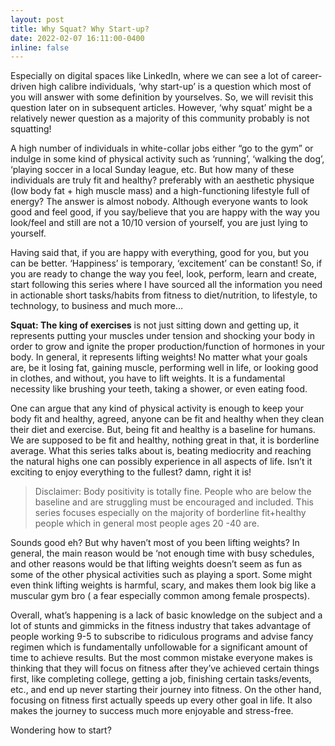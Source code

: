 ```yaml
---
layout: post
title: Why Squat? Why Start-up? 
date: 2022-02-07 16:11:00-0400
inline: false
---
```


Especially on digital spaces like LinkedIn, where we can see a lot of career-driven high calibre individuals, ‘why start-up’ is a question which most of you will answer with some definition by yourselves. So, we will revisit this question later on in subsequent articles. However, ‘why squat’ might be a relatively newer question as a majority of this community probably is not squatting!  

A high number of individuals in white-collar jobs either “go to the gym” or indulge in some kind of physical activity such as ‘running’, ‘walking the dog’, ‘playing soccer in a local Sunday league, etc. But how many of these individuals are truly fit and healthy? preferably with an aesthetic physique (low body fat + high muscle mass)  and a high-functioning lifestyle full of energy? The answer is almost nobody. Although everyone wants to look good and feel good, if you say/believe that you are happy with the way you look/feel and still are not a 10/10 version of yourself, you are just lying to yourself.  

Having said that, if you are happy with everything, good for you, but you can be better. ‘Happiness’ is temporary, ‘excitement’ can be constant! So, if you are ready to change the way you feel, look, perform, learn and create, start following this series where I have sourced all the information you need  in actionable short tasks/habits from fitness to diet/nutrition, to lifestyle, to technology, to business and much more…

**Squat: The king of exercises** is not just sitting down and getting up, it represents putting your muscles under tension and shocking your body in order to grow and ignite the proper production/function of hormones in your body. In general, it represents lifting weights! No matter what your goals are, be it losing fat, gaining muscle, performing well in life, or looking good in clothes, and without, you have to lift weights. It is a fundamental necessity like brushing your teeth, taking a shower, or even eating food.  

One can argue that any kind of physical activity is enough to keep your body fit and healthy, agreed, anyone can be fit and healthy when they clean their diet and exercise. But, being fit and healthy is a baseline for humans. We are supposed to be fit and healthy, nothing great in that, it is borderline average. What this series talks about is, beating mediocrity and reaching the natural highs one can possibly experience in all aspects of life. Isn’t it exciting to enjoy everything to the fullest? damn, right it is!  

> Disclaimer: Body positivity is totally fine. People who are below the baseline and are struggling must be encouraged and included. This series focuses especially on the majority of borderline fit+healthy people which in general most people ages 20 -40 are.

Sounds good eh? But why haven’t most of you been lifting weights? In general, the main reason would be ‘not enough time with busy schedules, and other reasons would be that lifting weights doesn’t seem as fun as some of the other physical activities such as playing a sport. Some might even think lifting weights is harmful, scary, and makes them look big like a muscular gym bro ( a fear especially common among female prospects).  

Overall, what’s happening is a lack of basic knowledge on the subject and a lot of stunts and gimmicks in the fitness industry that takes advantage of people working 9-5 to subscribe to ridiculous programs and advise fancy regimen which is fundamentally unfollowable for a significant amount of time to achieve results. But the most common mistake everyone makes is thinking that they will focus on fitness after they’ve achieved certain things first, like completing college, getting a job, finishing certain tasks/events, etc., and end up never starting their journey into fitness. On the other hand, focusing on fitness first actually speeds up every other goal in life. It also makes the journey to success much more enjoyable and stress-free.  

Wondering how to start? 
